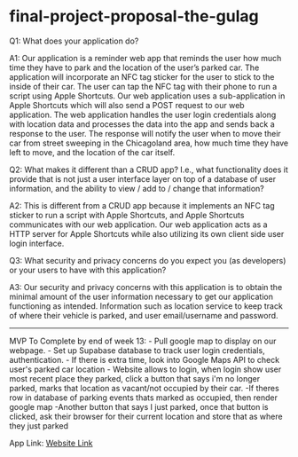 # final-project-proposal-the-gulag



Q1:	What does your application do?
	
A1:	Our application is a reminder web app that reminds the user how much time they have to park and the 
	location of the user’s parked car. The application will incorporate an NFC tag sticker for the user 
	to stick to the inside of their car. The user can tap the NFC tag with their phone to run a script 
	using Apple Shortcuts. Our web application uses a sub-application in Apple Shortcuts which will also 
	send a POST request to our web application. The web application handles the user login credentials 
	along with location data and processes the data into the app and sends back a response to the user. 
	The response will notify the user when to move their car from street sweeping in the Chicagoland area, 
	how much time they have left to move, and the location of the car itself. 



Q2:	What makes it different than a CRUD app? I.e., what functionality does it provide that is not just a 
	user interface layer on top of a database of user information, and the ability to view / add to / change 
	that information?

A2:	This is different from a CRUD app because it implements an NFC tag sticker to run a script with Apple 
	Shortcuts, and Apple Shortcuts communicates with our web application. Our web application acts as a HTTP 
	server for Apple Shortcuts while also utilizing its own client side user login interface. 



Q3:	What security and privacy concerns do you expect you (as developers) or your users to have with this application?

A3:	Our security and privacy concerns with this application is to obtain the minimal amount of the user information 
	necessary to get our application functioning as intended. Information such as location service to keep track of 
	where their vehicle is parked, and user email/username and password. 


------------------------------





MVP To Complete by end of week 13: 
	- Pull google map to display on our webpage. 
	- Set up Supabase database to track user login credentials, authentication. 
	- If there is extra time, look into Google Maps API to check user's parked car location
	- Website allows to login, when login show user most recent place they parked, click a button that says i'm no longer parked, marks that location as vacant/not occupied by their car.
	-If theres row in database of parking events thats marked as occupied, then render google map 
	-Another button that says I just parked, once that button is clicked, ask their browser for their current location and store that as where they just parked


App Link: [Website Link](https://candid-sopapillas-7a08fe.netlify.app/)

